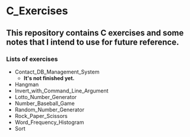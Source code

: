 #   C_Exercises<br>
##  This repository contains C exercises and some notes that I intend to use for future reference.<br>
### Lists of exercises<br>
* Contact_DB_Management_System<br>
    * **It's not finished yet.**<br>
* Hangman<br>
* Invert_with_Command_Line_Argument<br>
* Lotto_Number_Generator<br>
* Number_Baseball_Game<br>
* Random_Number_Generator<br>
* Rock_Paper_Scissors<br>
* Word_Frequency_Histogram<br>
* Sort<br>
